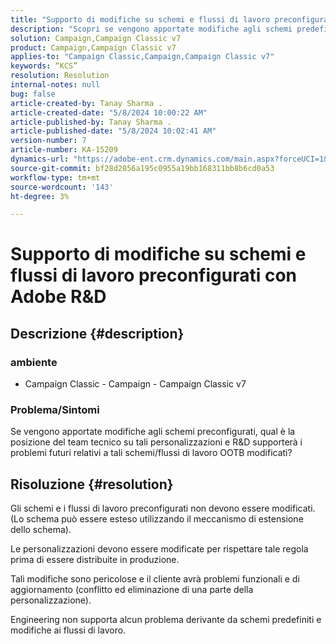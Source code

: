 ```yaml
---
title: "Supporto di modifiche su schemi e flussi di lavoro preconfigurati da Adobe R&D"
description: "Scopri se vengono apportate modifiche agli schemi predefiniti e se Adobe R&D supporta i flussi di lavoro."
solution: Campaign,Campaign Classic v7
product: Campaign,Campaign Classic v7
applies-to: "Campaign Classic,Campaign,Campaign Classic v7"
keywords: “KCS”
resolution: Resolution
internal-notes: null
bug: false
article-created-by: Tanay Sharma .
article-created-date: "5/8/2024 10:00:22 AM"
article-published-by: Tanay Sharma .
article-published-date: "5/8/2024 10:02:41 AM"
version-number: 7
article-number: KA-15209
dynamics-url: "https://adobe-ent.crm.dynamics.com/main.aspx?forceUCI=1&pagetype=entityrecord&etn=knowledgearticle&id=7efa2ec2-210d-ef11-9f8a-6045bd026dc7"
source-git-commit: bf28d2856a195c0955a19bb168311bb8b6cd0a53
workflow-type: tm+mt
source-wordcount: '143'
ht-degree: 3%

---
```


# Supporto di modifiche su schemi e flussi di lavoro preconfigurati con Adobe R&amp;D

## Descrizione {#description}

<b>

### ambiente

</b>

- Campaign Classic - Campaign - Campaign Classic v7


### <b>Problema/Sintomi</b>

Se vengono apportate modifiche agli schemi preconfigurati, qual è la posizione del team tecnico su tali personalizzazioni e R&amp;D supporterà i problemi futuri relativi a tali schemi/flussi di lavoro OOTB modificati?


## Risoluzione {#resolution}


Gli schemi e i flussi di lavoro preconfigurati non devono essere modificati. (Lo schema può essere esteso utilizzando il meccanismo di estensione dello schema).

Le personalizzazioni devono essere modificate per rispettare tale regola prima di essere distribuite in produzione.

Tali modifiche sono pericolose e il cliente avrà problemi funzionali e di aggiornamento (conflitto ed eliminazione di una parte della personalizzazione).

Engineering non supporta alcun problema derivante da schemi predefiniti e modifiche ai flussi di lavoro.
